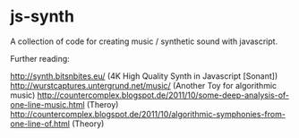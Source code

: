 js-synth
========

A collection of code for creating music / synthetic sound with javascript.


Further reading:

http://synth.bitsnbites.eu/ (4K High Quality Synth in Javascript [Sonant])
http://wurstcaptures.untergrund.net/music/ (Another Toy for algorithmic music)
http://countercomplex.blogspot.de/2011/10/some-deep-analysis-of-one-line-music.html (Theroy)
http://countercomplex.blogspot.de/2011/10/algorithmic-symphonies-from-one-line-of.html (Theory)

